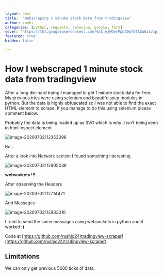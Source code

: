 ```yaml
---

layout: post
title:  "Webscraping 1 minute stock data from tradingview"
author: rushi
categories: [python, requests, selenium, google, form]
cover: "https://lh3.googleusercontent.com/9aZ_ejWDwrPpD3Dof5fAZu6ziVcpjyLpPW3CaxY10bhqHHjH722-QjhJ1cWHgLfNjt5J"
featured: true
hidden: false

---
```


# How I webscraped 1 minute stock data from tradingview

After a long die-hard trying I managed to get 1 minute stock data for free. My previous tries were using selenium and beautifulsoup modules in python. But the data is highly obfuscated  so I was not able to find the exact HTML element to scrape. If you manage to do this using selenium please comment below.

Probably the data is being loaded up as SVG which is why it isn't being seen in html inspect element. 

![image-20200702112353396](C:\Users\h4x3d\Documents\rushichaudhari.github.io\img\2020-06-28-Trading-View-Scraping\image-20200702112353396.png) 



But...

After a look into Network section I found something interesting.

![image-20200702112605039](C:\Users\h4x3d\Documents\rushichaudhari.github.io\img\2020-06-28-Trading-View-Scraping\image-20200702112605039.png)



**websockets !!!**

After observing the Headers 

![image-20200702112714421](C:\Users\h4x3d\Documents\rushichaudhari.github.io\img\2020-06-28-Trading-View-Scraping\image-20200702112714421.png)



And Messages

![image-20200702112933310](C:\Users\h4x3d\Documents\rushichaudhari.github.io\img\2020-06-28-Trading-View-Scraping\image-20200702112933310.png)



I tried to send the same messages using websockets in python and it worked **:)** .  

Code at [https://github.com/rushic24/tradingview-scraper](https://github.com/rushic24/tradingview-scraper).



## Limitations

We can only get previous 5000 ticks of data.